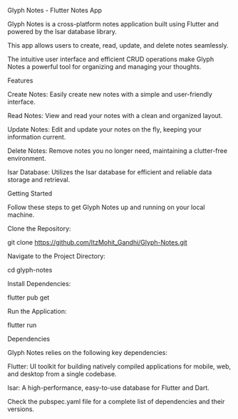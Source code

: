 Glyph Notes - Flutter Notes App 

Glyph Notes is a cross-platform notes application built using Flutter and powered by the Isar database library. 

This app allows users to create, read, update, and delete notes seamlessly.

The intuitive user interface and efficient CRUD operations make Glyph Notes a powerful tool for organizing and managing your thoughts.

Features

Create Notes: Easily create new notes with a simple and user-friendly interface.

Read Notes: View and read your notes with a clean and organized layout.

Update Notes: Edit and update your notes on the fly, keeping your information current.

Delete Notes: Remove notes you no longer need, maintaining a clutter-free environment.

Isar Database: Utilizes the Isar database for efficient and reliable data storage and retrieval.

Getting Started

Follow these steps to get Glyph Notes up and running on your local machine.

Clone the Repository:

git clone https://github.com/ItzMohit_Gandhi/Glyph-Notes.git

Navigate to the Project Directory:

cd glyph-notes

Install Dependencies:

flutter pub get

Run the Application:

flutter run

Dependencies

Glyph Notes relies on the following key dependencies:


Flutter: UI toolkit for building natively compiled applications for mobile, web, and desktop from a single codebase.

Isar: A high-performance, easy-to-use database for Flutter and Dart.

Check the pubspec.yaml file for a complete list of dependencies and their versions.
